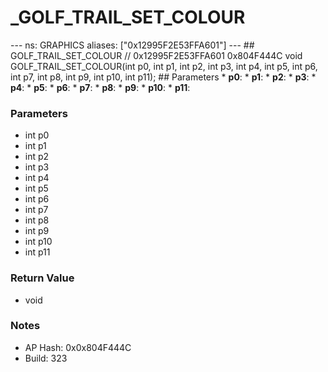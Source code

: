 # _GOLF_TRAIL_SET_COLOUR

--- ns: GRAPHICS aliases: ["0x12995F2E53FFA601"] --- ## GOLF_TRAIL_SET_COLOUR  // 0x12995F2E53FFA601 0x804F444C void GOLF_TRAIL_SET_COLOUR(int p0, int p1, int p2, int p3, int p4, int p5, int p6, int p7, int p8, int p9, int p10, int p11);  ## Parameters * **p0**: * **p1**: * **p2**: * **p3**: * **p4**: * **p5**: * **p6**: * **p7**: * **p8**: * **p9**: * **p10**: * **p11**:

### Parameters
* int p0
* int p1
* int p2
* int p3
* int p4
* int p5
* int p6
* int p7
* int p8
* int p9
* int p10
* int p11

### Return Value
* void

### Notes
* AP Hash: 0x0x804F444C
* Build: 323

